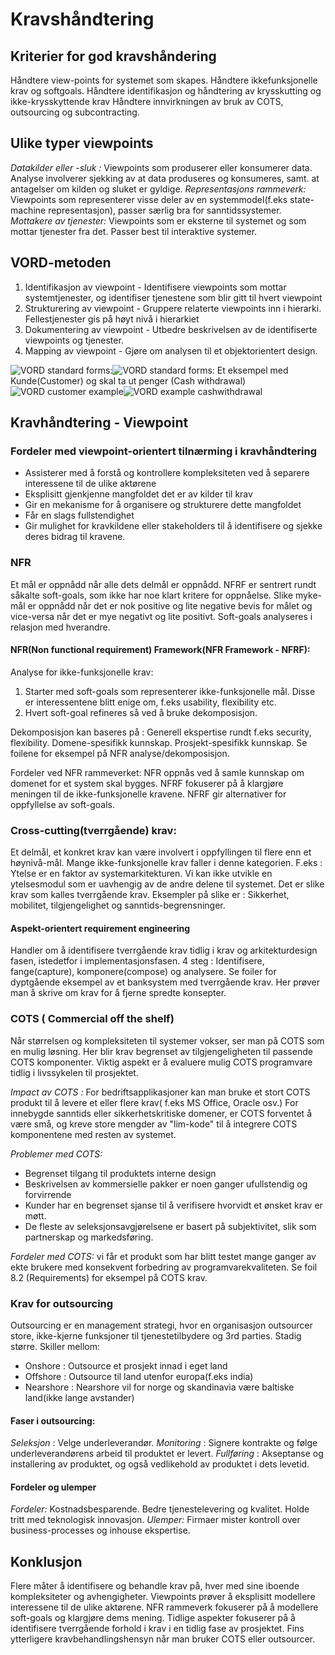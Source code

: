 # Kravshåndtering

## Kriterier for god kravshåndering
Håndtere view-points for systemet som skapes.
Håndtere ikkefunksjonelle krav og softgoals.
Håndtere identifikasjon og håndtering av krysskutting og ikke-krysskyttende krav
Håndtere innvirkningen av bruk av COTS, outsourcing og subcontracting.

## Ulike typer viewpoints
_Datakilder eller -sluk :_ Viewpoints som produserer eller konsumerer data. Analyse involverer sjekking av at data produseres og konsumeres, samt. at antagelser om kilden og sluket er gyldige.
_Representasjons rammeverk:_ Viewpoints som representerer visse deler av en systemmodel(f.eks state-machine representasjon), passer særlig bra for sanntidssystemer.
_Mottakere av tjenester:_ Viewpoints som er eksterne til systemet og som mottar tjenester fra det. Passer best til interaktive systemer. 


## VORD-metoden

1. Identifikasjon av viewpoint - Identifisere viewpoints som mottar systemtjenester, og identifiser tjenestene som blir gitt til hvert viewpoint
2. Strukturering av viewpoint - Gruppere relaterte viewpoints inn i hierarki. Fellestjenester gis på høyt nivå i hierarkiet
3. Dokumentering av viewpoint - Utbedre beskrivelsen av de identifiserte viewpoints og tjenester.
4. Mapping av viewpoint - Gjøre om analysen til et objektorientert design. 

![VORD standard forms: ](img/2.png)![VORD standard forms: ](img/3.png)
Et eksempel med Kunde(Customer) og skal ta ut penger (Cash withdrawal)
![VORD customer example ](img/4.png)![VORD example cashwithdrawal ](img/5.png)

## Kravhåndtering - Viewpoint

### Fordeler med viewpoint-orientert tilnærming i kravhåndtering

* Assisterer med å forstå og kontrollere kompleksiteten ved å separere interessene til de ulike aktørene
* Eksplisitt gjenkjenne mangfoldet det er av kilder til krav
* Gir en mekanisme for å organisere og strukturere dette mangfoldet
* Får en slags fullstendighet
* Gir mulighet for kravkildene eller stakeholders til å identifisere og sjekke deres bidrag til kravene. 

### NFR
Et mål er oppnådd når alle dets delmål er oppnådd.
NFRF er sentrert rundt såkalte soft-goals, som ikke har noe klart kritere for oppnåelse. 
Slike myke-mål er oppnådd når det er nok positive og lite negative bevis for målet og vice-versa når det er mye negativt og lite positivt. 
Soft-goals analyseres i relasjon med hverandre. 

#### NFR(Non functional requirement) Framework(NFR Framework - NFRF):
Analyse for ikke-funksjonelle krav:

1. Starter med soft-goals som representerer ikke-funksjonelle mål. Disse er interessentene blitt enige om, f.eks usability, flexibility etc.
2. Hvert soft-goal refineres så ved å bruke dekomposisjon.

Dekomposisjon kan baseres på : Generell ekspertise rundt f.eks security, flexibility. Domene-spesifikk kunnskap. Prosjekt-spesifikk kunnskap.
Se foilene for eksempel på NFR analyse/dekomposisjon.

Fordeler ved NFR rammeverket:
NFR oppnås ved å samle kunnskap om domenet for et system skal bygges. NFRF fokuserer på å klargjøre meningen til de ikke-funksjonelle kravene. NFRF gir alternativer for oppfyllelse av soft-goals. 

### Cross-cutting(tverrgående) krav:
Et delmål, et konkret krav kan være involvert i oppfyllingen til flere enn et høynivå-mål. Mange ikke-funksjonelle krav faller i denne kategorien. 
F.eks : Ytelse er en faktor av systemarkitekturen. Vi kan ikke utvikle en ytelsesmodul som er uavhengig av de andre delene til systemet. Det er slike krav som kalles tverrgående krav.
Eksempler på slike er : Sikkerhet, mobilitet, tilgjengelighet og sanntids-begrensninger. 

#### Aspekt-orientert requirement engineering
Handler om å identifisere tverrgående krav tidlig i krav og arkitekturdesign fasen, istedetfor i implementasjonsfasen.
4 steg : Identifisere, fange(capture), komponere(compose) og analysere. 
Se foiler for dyptgående eksempel av et banksystem med tverrgående krav. Her prøver man å skrive om krav for å fjerne spredte konsepter. 

### COTS ( Commercial off the shelf)
Når størrelsen og kompleksiteten til systemer vokser, ser man på COTS som en mulig løsning. Her blir krav begrenset av tilgjengeligheten til passende COTS komponenter.
Viktig aspekt er å evaluere mulig COTS programvare tidlig i livssykelen til prosjektet. 

_Impact av COTS :_
For bedriftsapplikasjoner kan man bruke et stort COTS produkt til å levere et eller flere krav( f.eks MS Office, Oracle osv.)
For innebygde sanntids eller sikkerhetskritiske domener, er COTS forventet å være små, og kreve store mengder av "lim-kode" til å integrere COTS komponentene med resten av systemet.

_Problemer med COTS:_

* Begrenset tilgang til produktets interne design
* Beskrivelsen av kommersielle pakker er noen ganger ufullstendig og forvirrende
* Kunder har en begrenset sjanse til å verifisere hvorvidt et ønsket krav er møtt.
* De fleste av seleksjonsavgjørelsene er basert på subjektivitet, slik som partnerskap og markedsføring.

_Fordeler med COTS:_
vi får et produkt som har blitt testet mange ganger av ekte brukere med konsekvent forbedring av programvarekvaliteten. 
Se foil 8.2 (Requirements) for eksempel på COTS krav. 

### Krav for outsourcing
Outsourcing er en management strategi, hvor en organisasjon outsourcer store, ikke-kjerne funksjoner til tjenestetilbydere og 3rd parties. Stadig større.
Skiller mellom:

* Onshore : Outsource et prosjekt innad i eget land
* Offshore : Outsource til land utenfor europa(f.eks india)
* Nearshore : Nearshore vil for norge og skandinavia være baltiske land(ikke lange avstander)

#### Faser i outsourcing:

_Seleksjon_ : Velge underleverandør.
_Monitoring_ : Signere kontrakte og følge underleverandørens arbeid til produktet er levert.
_Fullføring_ : Akseptanse og installering av produktet, og også vedlikehold av produktet i dets levetid.

#### Fordeler og ulemper
_Fordeler:_ Kostnadsbesparende. Bedre tjenestelevering og kvalitet. Holde tritt med teknologisk innovasjon.
_Ulemper:_ Firmaer mister kontroll over business-processes og inhouse ekspertise. 

## Konklusjon
Flere måter å identifisere og behandle krav på, hver med sine iboende kompleksiteter og avhengigheter. 
Viewpoints prøver å eksplisitt modellere interessene til de ulike aktørene. 
NFR rammeverk fokuserer på å modellere soft-goals og klargjøre dems mening.
Tidlige aspekter fokuserer på å identifisere tverrgående forhold i krav i en tidlig fase av prosjektet.
Fins ytterligere kravbehandlingshensyn når man bruker COTS eller outsourcer. 
